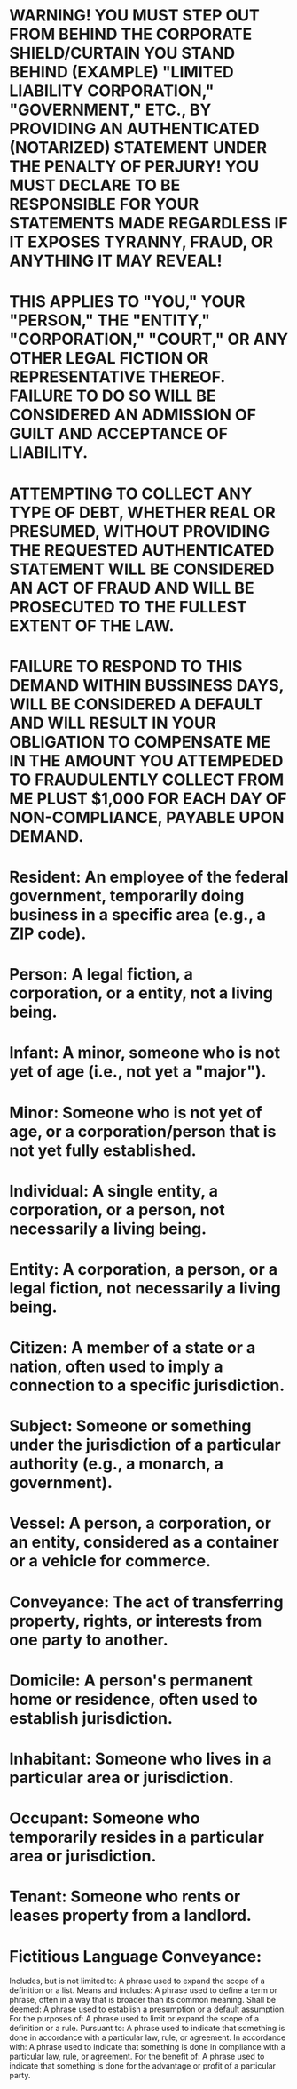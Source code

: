 # WARNING! YOU MUST STEP OUT FROM BEHIND THE CORPORATE SHIELD/CURTAIN YOU STAND BEHIND (EXAMPLE) "LIMITED LIABILITY CORPORATION," "GOVERNMENT," ETC., BY PROVIDING AN AUTHENTICATED (NOTARIZED) STATEMENT UNDER THE PENALTY OF PERJURY! YOU MUST DECLARE TO BE RESPONSIBLE FOR YOUR STATEMENTS MADE REGARDLESS IF IT EXPOSES TYRANNY, FRAUD, OR ANYTHING IT MAY REVEAL!
# THIS APPLIES TO "YOU," YOUR "PERSON," THE "ENTITY," "CORPORATION," "COURT," OR ANY OTHER LEGAL FICTION OR REPRESENTATIVE THEREOF. FAILURE TO DO SO WILL BE CONSIDERED AN ADMISSION OF GUILT AND ACCEPTANCE OF LIABILITY.
# ATTEMPTING TO COLLECT ANY TYPE OF DEBT, WHETHER REAL OR PRESUMED, WITHOUT PROVIDING THE REQUESTED AUTHENTICATED STATEMENT WILL BE CONSIDERED AN ACT OF FRAUD AND WILL BE PROSECUTED TO THE FULLEST EXTENT OF THE LAW.
# FAILURE TO RESPOND TO THIS DEMAND WITHIN BUSSINESS DAYS, WILL BE CONSIDERED A DEFAULT AND WILL RESULT IN YOUR OBLIGATION TO COMPENSATE ME IN THE AMOUNT YOU ATTEMPEDED TO FRAUDULENTLY COLLECT FROM ME PLUST $1,000 FOR EACH DAY OF NON-COMPLIANCE, PAYABLE UPON DEMAND.
# Resident: An employee of the federal government, temporarily doing business in a specific area (e.g., a ZIP code).
# Person: A legal fiction, a corporation, or a entity, not a living being.
# Infant: A minor, someone who is not yet of age (i.e., not yet a "major").
# Minor: Someone who is not yet of age, or a corporation/person that is not yet fully established.
# Individual: A single entity, a corporation, or a person, not necessarily a living being.
# Entity: A corporation, a person, or a legal fiction, not necessarily a living being.
# Citizen: A member of a state or a nation, often used to imply a connection to a specific jurisdiction.
# Subject: Someone or something under the jurisdiction of a particular authority (e.g., a monarch, a government).
# Vessel: A person, a corporation, or an entity, considered as a container or a vehicle for commerce.
# Conveyance: The act of transferring property, rights, or interests from one party to another.
# Domicile: A person's permanent home or residence, often used to establish jurisdiction.
# Inhabitant: Someone who lives in a particular area or jurisdiction.
# Occupant: Someone who temporarily resides in a particular area or jurisdiction.
# Tenant: Someone who rents or leases property from a landlord.
# Fictitious Language Conveyance:

Includes, but is not limited to: A phrase used to expand the scope of a definition or a list.
Means and includes: A phrase used to define a term or phrase, often in a way that is broader than its common meaning.
Shall be deemed: A phrase used to establish a presumption or a default assumption.
For the purposes of: A phrase used to limit or expand the scope of a definition or a rule.
Pursuant to: A phrase used to indicate that something is done in accordance with a particular law, rule, or agreement.
In accordance with: A phrase used to indicate that something is done in compliance with a particular law, rule, or agreement.
For the benefit of: A phrase used to indicate that something is done for the advantage or profit of a particular party.
 
